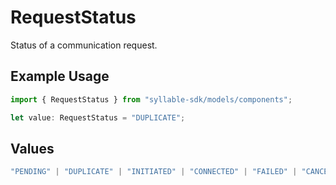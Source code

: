 # RequestStatus

Status of a communication request.

## Example Usage

```typescript
import { RequestStatus } from "syllable-sdk/models/components";

let value: RequestStatus = "DUPLICATE";
```

## Values

```typescript
"PENDING" | "DUPLICATE" | "INITIATED" | "CONNECTED" | "FAILED" | "CANCELED" | "INVALID"
```